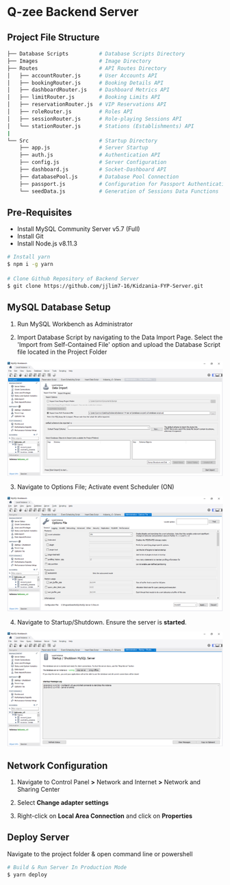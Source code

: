 # Q-zee Backend Server

## Project File Structure
```bash
├── Database Scripts          # Database Scripts Directory
├── Images                    # Image Directory
├── Routes                    # API Routes Directory
│   ├── accountRouter.js      # User Accounts API
│   ├── bookingRouter.js      # Booking Details API
│   ├── dashboardRouter.js    # Dashboard Metrics API
│   ├── limitRouter.js        # Booking Limits API
│   ├── reservationRouter.js  # VIP Reservations API
│   ├── roleRouter.js         # Roles API
│   ├── sessionRouter.js      # Role-playing Sessions API
│   └── stationRouter.js      # Stations (Establishments) API
|
└── Src                       # Startup Directory
    ├── app.js                # Server Startup
    ├── auth.js               # Authentication API
    ├── config.js             # Server Configuration
    ├── dashboard.js          # Socket-Dashboard API
    ├── databasePool.js       # Database Pool Connection
    ├── passport.js           # Configuration for Passport Authentication
    └── seedData.js           # Generation of Sessions Data Functions  
```

## Pre-Requisites
* Install MySQL Community Server v5.7 (Full)
* Install Git
* Install Node.js v8.11.3

```bash
# Install yarn
$ npm i -g yarn

# Clone Github Repository of Backend Server
$ git clone https://github.com/jjlim7-16/Kidzania-FYP-Server.git
```

## MySQL Database Setup
1. Run MySQL Workbench as Administrator

2. Import Database Script by navigating to the Data Import Page. Select the 'Import from Self-Contained File' option and upload the Database Script file located in the Project Folder

![](2018-08-03-15-04-33.png)

3. Navigate to Options File; Activate event Scheduler (ON)

![](2018-08-03-15-06-25.png)

4. Navigate to Startup/Shutdown. Ensure the server is **started**.

![](2018-08-03-15-03-38.png)

## Network Configuration

1. Navigate to Control Panel **>** Network and Internet **>** Network and Sharing Center

2. Select **Change adapter settings**

3. Right-click on **Local Area Connection** and click on **Properties**


## Deploy Server
Navigate to the project folder & open command line or powershell
```bash
# Build & Run Server In Production Mode
$ yarn deploy
```

